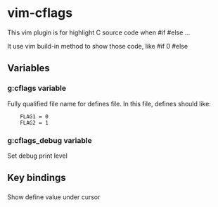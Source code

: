 # vim-cflags
This vim plugin is for highlight C source code when #if #else ...

It use vim build-in method to show those code, like #if 0 #else

## Variables

### g:cflags variable
Fully qualified file name for defines file.
In this file, defines should like:
``` {.vim}
    FLAG1 = 0
    FLAG2 = 1
```

### g:cflags_debug variable
Set debug print level

## Key bindings

### <C-K>
Show define value under cursor

